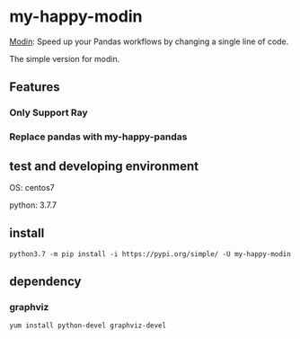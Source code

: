 # my-happy-modin

[Modin](https://github.com/modin-project/modin): Speed up your Pandas workflows by changing a single line of code.

The simple version for modin.

## Features

### Only Support Ray

### Replace pandas with my-happy-pandas


## test and developing environment
OS: centos7

python:  3.7.7


## install
```shell
python3.7 -m pip install -i https://pypi.org/simple/ -U my-happy-modin
```

## dependency

### graphviz
```shell
yum install python-devel graphviz-devel
```
